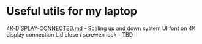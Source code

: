 # Useful utils for my laptop

[4K-DISPLAY-CONNECTED.md](external-display/4K-DISPLAY-CONNECTED.md) - Scaling up and down system UI font on 4K display connection
Lid close / screwen lock - TBD